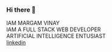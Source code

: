 ### Hi there 👋

<!--
**margamvinay7/margamvinay7** is a ✨ _special_ ✨ repository because its `README.md` (this file) appears on your GitHub profile.

Here are some ideas to get you started:

- 🔭 I’m currently working on ...
- 🌱 I’m currently learning ...
- 👯 I’m looking to collaborate on ...
- 🤔 I’m looking for help with ...
- 💬 Ask me about ...
- 📫 How to reach me: ...
- 😄 Pronouns: ...
- ⚡ Fun fact: ...
-->
IAM MARGAM VINAY <br/>
IAM A FULL STACK WEB DEVELOPER<br/>
ARTIFICIAL INTELLIGENCE ENTUSIAST<br/>
<a href="linkedin.com/in/margam-vinay-b61163256" >linkedin</a>

